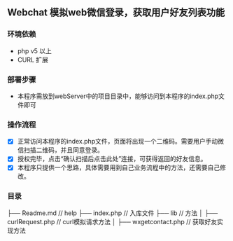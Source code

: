 ## Webchat 模拟web微信登录，获取用户好友列表功能
### 环境依赖
- php v5 以上
- CURL 扩展
### 部署步骤
- 本程序需放到webServer中的项目目录中，能够访问到本程序的index.php文件即可
### 操作流程
- [x] 正常访问本程序的index.php文件，页面将出现一个二维码。需要用户手动微信扫描二维码，并且同意登录。
- [x] 授权完毕，点击“确认扫描后点击此处”连接，可获得返回的好友信息。
- [x] 本程序只提供一个思路，具体需要用到自己业务流程中的方法，还需要自己修改。
### 目录
├── Readme.md                   // help
├── index.php                   // 入库文件
├── lib                         // 方法
│   ├── curlRequest.php         // curl模拟请求方法
│   ├── wxgetcontact.php        // 获取好友实现方法
